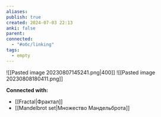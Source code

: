 ```yaml
---
aliases: 
publish: true
created: 2024-07-03 22:13
anki: false
parent: 
connected:
  - "#обс/linking"
tags:
  - empty
---
```


![[Pasted image 20230807145241.png|400]]
![[Pasted image 20230808180411.png]]






**Connected with:**
- [[Fractal|Фрактал]]
- [[Mandelbrot set|Множество Мандельброта]]



